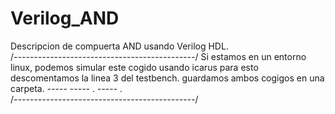 # Verilog_AND
Descripcion de compuerta AND usando Verilog HDL.                                                                                                                          
/*---------------------------------------------*/                                                                                                                       Si estamos en un entorno linux, podemos simular                                                                                                                       este cogido usando icarus para esto descomentamos                                                                                                                       la linea 3 del testbench. guardamos ambos cogigos                                                                                                                       en una carpeta.                                                                                                                                                                           -----   -----   .                                                                                                                                                             -----       .                                                                                                                                          
/*---------------------------------------------*/
